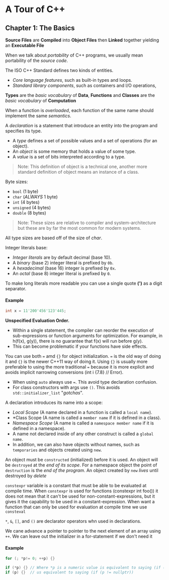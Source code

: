 # A Tour of C++
## Chapter 1: The Basics

**Source Files** are **Compiled** into **Object Files** then **Linked** together yielding an **Executable File**

When we talk about *portability* of C++ programs, we usually mean portability of the *source code*.

The ISO C++ Standard defines two kinds of entities.
 - *Core language features*, such as built-in types and loops.
 - *Standard library components*, such as containers and I/O operations,

**Types** are the *basic vocabulary* of **Data**, **Functions** and **Classes** are the *basic vocabulary* of **Computation**

When a function is *overloaded*, each function of the same name should implement the same *semantics*.

A *declaration* is a statement that introduce an entity into the program and specifies its type.
 - A *type* defines a set of possible values and a set of operations (for an object).
 - An *object* is some memory that holds a value of some type.
 - A *value* is a set of bits interpreted according to a type.

> Note: This definition of object is a technical one, another more standard definition of object means an instance of a class.

Byte sizes:
 - `bool` (1 byte)
 - `char` (*ALWAYS* 1 byte)
 - `int` (4 bytes)
 - `unsigned` (4 bytes)
 - `double` (8 bytes)

> Note: These sizes are relative to compiler and system-architecture but these are by far the most common for modern systems.

All type sizes are based off of the size of *char*.

Integer literals base:
 - *Integer literals* are by default decimal (base 10).
 - A *binary* (base  2) integer literal is prefixed by `0b`.
 - A *hexadecimal* (base 16) integer is prefixed by `0x`.
 - An *octal* (base 8) integer literal is prefixed by `0`.

To make long literals more readable you can use a single quote **(')** as a digit separator.

#### Example
```cpp
int x = 11'200'456'123'445;
```

**Unspecified Evaluation Order.**

 - Within a single statement, the compiler can reorder the execution of sub-expressions or function arguments for optimization. For example, in h(f(x), g(y)), there is no guarantee that f(x) will run before g(y).
 - This can become problematic if your functions have side effects.

 You can use both `=` amd `{}` for object initialization. `=` is the old way of doing it and `{}` is the newer C++11 way of doing it.
 Using `{}` is usually more preferable to using the more traditional `=` because it is more explicit and avoids implicit narrowing conversions (int i {7.8} // Error).
 - When using `auto` always use `=`. This avoid type declaration confusion.
 - For class constructors with args use `()`. This avoids `std::initializer_list` "*gotchas*".

 A declaration introduces its name into a scope:
  - *Local Scope* (A name declared in a function is called a `local name`).
  - *Class Scope (A name is called a `member name` if it is defined in a class).
  - *Namespace Scope* (A name is called a `namespace member name` if it is defined in a namespace).
  - A name not declared inside of any other construct is called a `global name`.
  - In addition, we can also have objects without names, such as `temporaries` and objects created using `new`.

An object must be `constructed` (initialized) before it is used.
An object will be `destroyed` at the *end of its scope*.
For a namespace object the point of `destruction` is the *end of the program*.
An object created by `new` *lives* until destroyed by *delete*

`constexpr` variable is a constant that must be able to be evaluated at compile time.
When `constexpr` is used for functions (constexpr int foo()) it does not mean that it can't be used for non-constant-expressions, but it gives it the capability to be used in a constant-expression. When want a function that can only be used for evaluation at compile time we use `consteval`

`*`, `&`, `[]`, and `()` are declarator operators whn used in declarations.

We cane advance a pointer to pointer to the next element of an array using `++`.
We can leave out the initializer in a for-statement if we don't need it
#### Example
```cpp
for (; *p!= 0; ++p) {}
```

```cpp
if (*p) {} // Where *p is a numeric value is equivalent to saying (if (*p != 0))
if (p) {}  // us equivalent to saying (if (p != nullptr))
```